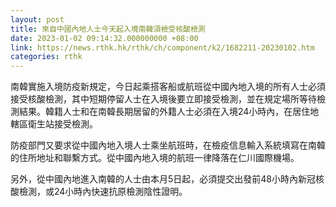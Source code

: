 ```yaml
---
layout: post
title: 來自中國內地人士今天起入境南韓須檢受核酸檢測
date: 2023-01-02 09:14:32.000000000 +08:00
link: https://news.rthk.hk/rthk/ch/component/k2/1682211-20230102.htm
categories: rthk
---
```


南韓實施入境防疫新規定，今日起乘搭客船或航班從中國內地入境的所有人士必須接受核酸檢測，其中短期停留人士在入境後要立即接受檢測，並在規定場所等待檢測結果。韓籍人士和在南韓長期居留的外籍人士必須在入境24小時內，在居住地轄區衛生站接受檢測。

防疫部門又要求從中國內地入境人士乘坐航班時，在檢疫信息輸入系統填寫在南韓的住所地址和聯繫方式。從中國內地入境的航班一律降落在仁川國際機場。

另外，從中國內地進入南韓的人士由本月5日起，必須提交出發前48小時內新冠核酸檢測，或24小時內快速抗原檢測陰性證明。

